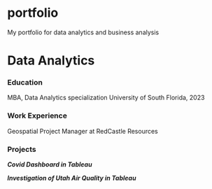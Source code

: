 # portfolio
My portfolio for data analytics and business analysis

# Data Analytics

### Education
MBA, Data Analytics specialization
University of South Florida, 2023

### Work Experience

Geospatial Project Manager at RedCastle Resources

### Projects
***Covid Dashboard in Tableau***

***Investigation of Utah Air Quality in Tableau***
